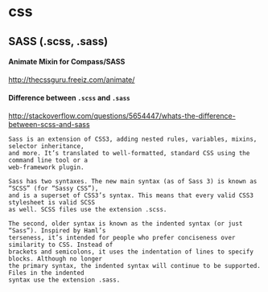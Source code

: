 css
===

## SASS (.scss, .sass)

#### Animate Mixin for Compass/SASS
http://thecssguru.freeiz.com/animate/

#### Difference between `.scss` and `.sass`
http://stackoverflow.com/questions/5654447/whats-the-difference-between-scss-and-sass

    Sass is an extension of CSS3, adding nested rules, variables, mixins, selector inheritance,
    and more. It’s translated to well-formatted, standard CSS using the command line tool or a
    web-framework plugin.

    Sass has two syntaxes. The new main syntax (as of Sass 3) is known as “SCSS” (for “Sassy CSS”),
    and is a superset of CSS3’s syntax. This means that every valid CSS3 stylesheet is valid SCSS
    as well. SCSS files use the extension .scss.

    The second, older syntax is known as the indented syntax (or just “Sass”). Inspired by Haml’s
    terseness, it’s intended for people who prefer conciseness over similarity to CSS. Instead of
    brackets and semicolons, it uses the indentation of lines to specify blocks. Although no longer
    the primary syntax, the indented syntax will continue to be supported. Files in the indented
    syntax use the extension .sass.
